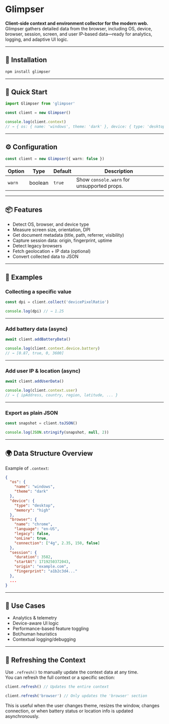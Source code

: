 # Glimpser

**Client-side context and environment collector for the modern web.**  
Glimpser gathers detailed data from the browser, including OS, device, browser, session, screen, and user IP-based data—ready for analytics, logging, and adaptive UI logic.

---

## 🔧 Installation

```bash
npm install glimpser
```

---

## 🚀 Quick Start

```ts
import Glimpser from 'glimpser'

const client = new Glimpser()

console.log(client.context)
// → { os: { name: 'windows', theme: 'dark' }, device: { type: 'desktop', memory: 'high' }, ... }
```

---

## ⚙️ Configuration

```ts
const client = new Glimpser({ warn: false })
```

| Option | Type    | Default | Description                                 |
|--------|---------|---------|---------------------------------------------|
| `warn` | boolean | `true`  | Show `console.warn` for unsupported props. |

---

## 📦 Features

- Detect OS, browser, and device type
- Measure screen size, orientation, DPI
- Get document metadata (title, path, referrer, visibility)
- Capture session data: origin, fingerprint, uptime
- Detect legacy browsers
- Fetch geolocation + IP data (optional)
- Convert collected data to JSON

---

## 🧪 Examples

### Collecting a specific value

```ts
const dpi = client.collect('devicePixelRatio')

console.log(dpi) // → 1.25
```

---

### Add battery data (async)

```ts
await client.addBatteryData()

console.log(client.context.device.battery)
// → [0.87, true, 0, 3600]
```

---

### Add user IP & location (async)

```ts
await client.addUserData()

console.log(client.context.user)
// → { ipAddress, country, region, latitude, ... }
```

---

### Export as plain JSON

```ts
const snapshot = client.toJSON()

console.log(JSON.stringify(snapshot, null, 2))
```

---

## 🌍 Data Structure Overview

Example of `.context`:

```json
{
  "os": {
    "name": "windows",
    "theme": "dark"
  },
  "device": {
    "type": "desktop",
    "memory": "high"
  },
  "browser": {
    "name": "chrome",
    "language": "en-US",
    "legacy": false,
    "onLine": true,
    "connection": ["4g", 2.35, 150, false]
  },
  "session": {
    "duration": 3582,
    "startAt": 1719250372043,
    "origin": "example.com",
    "fingerprint": "a1b2c3d4..."
  },
  ...
}
```

---

## 🧠 Use Cases

- Analytics & telemetry
- Device-aware UI logic
- Performance-based feature toggling
- Bot/human heuristics
- Contextual logging/debugging

---

## 🔄 Refreshing the Context

Use `.refresh()` to manually update the context data at any time.  
You can refresh the full context or a specific section:

```ts
client.refresh() // Updates the entire context

client.refresh('browser') // Only updates the 'browser' section
```

This is useful when the user changes theme, resizes the window, changes connection, or when battery status or location info is updated asynchronously.
